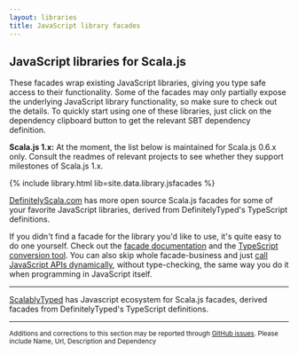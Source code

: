 ```yaml
---
layout: libraries
title: JavaScript library facades
---
```


## JavaScript libraries for Scala.js

These facades wrap existing JavaScript libraries, giving you type safe access to their functionality. Some of the
facades may only partially expose the underlying JavaScript library functionality, so make sure to check out the
details. To quickly start using one of these libraries, just click on the dependency clipboard button to get the
relevant SBT dependency definition.

**Scala.js 1.x:** At the moment, the list below is maintained for Scala.js 0.6.x only.
Consult the readmes of relevant projects to see whether they support milestones of Scala.js 1.x.

{% include library.html lib=site.data.library.jsfacades %}

[DefinitelyScala.com](https://definitelyscala.com/) has more open source Scala.js facades for some of your favorite JavaScript libraries, derived from DefinitelyTyped's TypeScript definitions.

If you didn't find a facade for the library you'd like to use, it's quite easy to do one yourself. Check out the
[facade documentation](../doc/interoperability/facade-types.html) and the
[TypeScript conversion tool](https://github.com/sjrd/scala-js-ts-importer).
You can also skip whole facade-business and just
[call JavaScript APIs dynamically](../doc/interoperability/facade-types.html#calling-javascript-from-scalajs-with-dynamic-types),
without type-checking, the same way you do it when programming in JavaScript itself.

-------

[ScalablyTyped](https://github.com/oyvindberg/ScalablyTyped) has Javascript ecosystem for Scala.js facades, derived facades from DefinitelyTyped's TypeScript definitions.

-------

<small markdown="1">Additions and corrections to this section may be reported through
[GitHub issues](https://github.com/scala-js/scala-js-website/issues). Please include Name, Url, Description and
Dependency</small>
